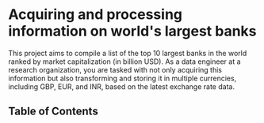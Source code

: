 # Acquiring and processing information on world's largest banks

This project aims to compile a list of the top 10 largest banks in the world ranked by market capitalization (in billion USD). As a data engineer at a research organization, you are tasked with not only acquiring this information but also transforming and storing it in multiple currencies, including GBP, EUR, and INR, based on the latest exchange rate data.

## Table of Contents

